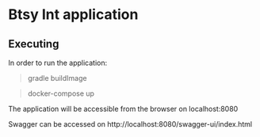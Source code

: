 # Btsy Int application

## Executing
In order to run the application:

> gradle buildImage

> docker-compose up

The application will be accessible from the browser on localhost:8080

Swagger can be accessed on http://localhost:8080/swagger-ui/index.html